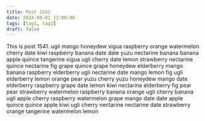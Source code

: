 ```yaml
---
title: Post 1541
date: 2024-09-01 12:00:00
tags: [tag1, tag2]
draft: false
---
```

This is post 1541.
ugli
mango
honeydew
xigua
raspberry
orange
watermelon
cherry
date
kiwi
raspberry
banana
date
date
yuzu
nectarine
banana
banana
apple
quince
tangerine
xigua
ugli
cherry
date
lemon
strawberry
nectarine
quince
nectarine
fig
grape
quince
grape
honeydew
elderberry
mango
banana
raspberry
elderberry
ugli
nectarine
date
mango
lemon
fig
ugli
elderberry
lemon
orange
pear
yuzu
cherry
yuzu
honeydew
mango
date
elderberry
raspberry
grape
date
lemon
kiwi
nectarine
elderberry
fig
pear
pear
strawberry
watermelon
raspberry
banana
orange
ugli
cherry
banana
ugli
apple
cherry
raspberry
watermelon
grape
mango
date
date
apple
quince
quince
apple
kiwi
ugli
cherry
nectarine
nectarine
date
strawberry
orange
tangerine
watermelon
lemon
